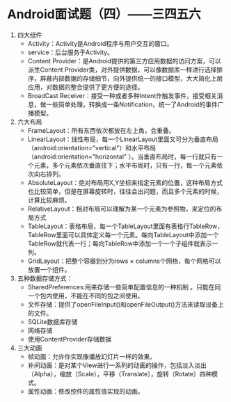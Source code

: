 Android面试题（四）——三四五六
===

1. 四大组件
   - Activity：Activity是Android程序与用户交互的窗口。
   - service：后台服务于Activity。
   - Content Provider：是Android提供的第三方应用数据的访问方案，可以派生Content Provider类，对外提供数据，可以像数据库一样进行选择排序，屏蔽内部数据的存储细节，向外提供统一的接口模型，大大简化上层应用，对数据的整合提供了更方便的途径。
   - BroadCast Receiver：接受一种或者多种Intent作触发事件，接受相关消息，做一些简单处理，转换成一条Notification，统一了Android的事件广播模型。
2. 六大布局
   - FrameLayout：所有东西依次都放在左上角，会重叠。
   - LinearLayout：线性布局，每一个LinearLayout里面又可分为垂直布局（android:orientation="vertical"）和水平布局（android:orientation="horizontal" ）。当垂直布局时，每一行就只有一个元素，多个元素依次垂直往下；水平布局时，只有一行，每一个元素依次向右排列。
   - AbsoluteLayout：绝对布局用X,Y坐标来指定元素的位置，这种布局方式也比较简单，但是在屏幕旋转时，往往会出问题，而且多个元素的时候，计算比较麻烦。
   - RelativeLayout：相对布局可以理解为某一个元素为参照物，来定位的布局方式
   - TableLayout：表格布局，每一个TableLayout里面有表格行TableRow，TableRow里面可以具体定义每一个元素。每向TableLayout中添加一个TableRow就代表一行；每向TableRow中添加一个一个子组件就表示一列。
   - GridLayout：把整个容器划分为rows × columns个网格，每个网格可以放置一个组件。
3. 五种数据存储方式：
   - SharedPreferences:用来存储一些简单配置信息的一种机制 。只能在同一个包内使用，不能在不同的包之间使用。 
   - 文件存储：提供了openFileInput()和openFileOutput()方法来读取设备上的文件。 
   - SQLite数据库存储 
   - 网络存储
   - 使用ContentProvider存储数据 
4. 三大动画
   - 帧动画：允许你实现像播放幻灯片一样的效果。
   - 补间动画：是对某个View进行一系列的动画的操作，包括淡入淡出（Alpha），缩放（Scale），平移（Translate），旋转（Rotate）四种模式。
   - 属性动画：修改控件的属性值实现的动画。
